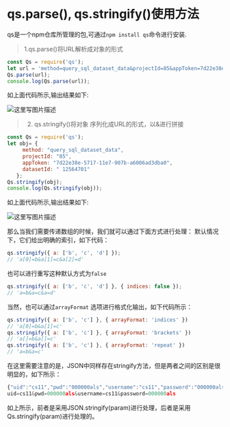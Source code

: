 # qs.parse(), qs.stringify()使用方法

qs是一个npm仓库所管理的包,可通过`npm install qs`命令进行安装.

> 1.qs.parse()将URL解析成对象的形式

```js
const Qs = require('qs');
let url = 'method=query_sql_dataset_data&projectId=85&appToken=7d22e38e-5717-11e7-907b-a6006ad3dba0';
Qs.parse(url);
console.log(Qs.parse(url));
```

如上面代码所示,输出结果如下:

![这里写图片描述](https://img-blog.csdnimg.cn/img_convert/9072ec19004e242eccba517b2fae8bc8.png)

> 2. qs.stringify()将对象 序列化成URL的形式，以&进行拼接

```js
const Qs = require('qs');
let obj= {
     method: "query_sql_dataset_data",
     projectId: "85",
     appToken: "7d22e38e-5717-11e7-907b-a6006ad3dba0",
     datasetId: " 12564701"
   };
Qs.stringify(obj);
console.log(Qs.stringify(obj));
```

如上面代码所示,输出结果如下:

![这里写图片描述](https://img-blog.csdnimg.cn/img_convert/a0e7ae60fdb63224debd600847ecf398.png)

那么当我们需要传递数组的时候，我们就可以通过下面方式进行处理：
默认情况下，它们给出明确的索引，如下代码：

```js
qs.stringify({ a: ['b', 'c', 'd'] });
// 'a[0]=b&a[1]=c&a[2]=d'
```

也可以进行重写这种默认方式为`false`

```js
qs.stringify({ a: ['b', 'c', 'd'] }, { indices: false });
// 'a=b&a=c&a=d'
```

当然，也可以通过`arrayFormat` 选项进行格式化输出，如下代码所示：

```js
qs.stringify({ a: ['b', 'c'] }, { arrayFormat: 'indices' })
// 'a[0]=b&a[1]=c'
qs.stringify({ a: ['b', 'c'] }, { arrayFormat: 'brackets' })
// 'a[]=b&a[]=c'
qs.stringify({ a: ['b', 'c'] }, { arrayFormat: 'repeat' })
// 'a=b&a=c'
```

在这里需要注意的是，JSON中同样存在stringify方法，但是两者之间的区别是很明显的，如下所示：

```js
{"uid":"cs11","pwd":"000000als","username":"cs11","password":"000000als"}
uid=cs11&pwd=000000als&username=cs11&password=000000als
```

如上所示，前者是采用JSON.stringify(param)进行处理，后者是采用Qs.stringify(param)进行处理的。